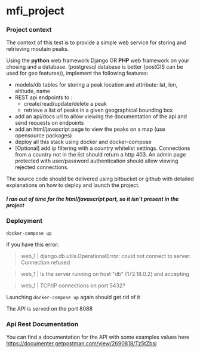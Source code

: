 # mfi_project

### Project context
The context of this test is to provide a simple web service for storing and retrieving moutain peaks.

Using the **python** web framework Django OR **PHP** web framework on your chosing and a database. (postgresql database is better (postGIS can be used for geo features)),
 implement the following features:

- models/db tables for storing a peak location and attribute: lat, lon, altitude, name
- REST api endpoints to :
    * create/read/update/delete a peak
    * retrieve a list of peaks in a given geographical bounding box
- add an api/docs url to allow viewing the documentation of the api and send requests on endpoints
- add an html/javascript page to view the peaks on a map (use opensource packages) 
- deploy all this stack using docker and docker-compose
- [Optional] add ip filtering with a country whitelist settings. Connections from a country not in the list should return a http 403. An admin page protected
with user/password authentication should allow viewing rejected connections.


The source code should be delivered using bitbucket or github with detailed explanations on how to deploy and launch the project.

##### I ran out of time for the html/javascript part, so it isn't present in the project

### Deployment
`docker-compose up`

If you have this error:
> web_1 | django.db.utils.OperationalError: could not connect to server: Connection refused

> web_1 | Is the server running on host "db" (172.18.0.2) and accepting

> web_1 | TCP/IP connections on port 5432?

Launching `docker-compose up` again should get rid of it

The API is served on the port 8088

### Api Rest Documentation
You can find a documentation for the API with some examples values here https://documenter.getpostman.com/view/2690818/Tz5tZbsj
